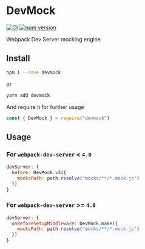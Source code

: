 # DevMock

[![CI](https://github.com/Cado-Labs/devmock/actions/workflows/ci.yml/badge.svg)](https://github.com/Cado-Labs/devmock/actions/workflows/ci.yml)
[![npm version](https://badge.fury.io/js/devmock.svg)](https://badge.fury.io/js/devmock)

Webpack Dev Server mocking engine

## Install

```sh
npm i --save devmock
```

or

```sh
yarn add devmock
```

And require it for further usage
```js
const { DevMock } = require("devmock")
```

## Usage

### For `webpack-dev-server` < `4.0`

```js
devServer: {
  before: DevMock.v3({
    mocksPath: path.resolve("mocks/**/*.mock.js")
  })
}
```

### For `webpack-dev-server` >= `4.0`

```js
devServer: {
  onBeforeSetupMiddleware: DevMock.make({
    mocksPath: path.resolve("mocks/**/*.mock.js")
  })
}
```
